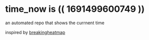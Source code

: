 # time_now is (( 1691499600749 ))

an automated repo that shows the currnent time

inspired by [breakingheatmap](https://github.com/breakingheatmap/breakingheatmap)